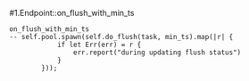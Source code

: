 #1.Endpoint::on_flush_with_min_ts

```
on_flush_with_min_ts
-- self.pool.spawn(self.do_flush(task, min_ts).map(|r| {
            if let Err(err) = r {
                err.report("during updating flush status")
            }
        }));
```